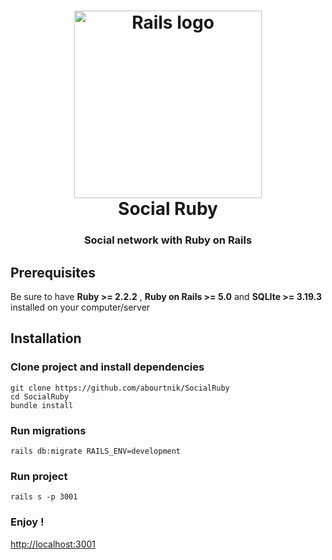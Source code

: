 <h1 align="center">
    <img src="https://upload.wikimedia.org/wikipedia/commons/thumb/6/62/Ruby_On_Rails_Logo.svg/1200px-Ruby_On_Rails_Logo.svg.png" alt="Rails logo" height="300">
    <br>
    Social Ruby
  <br>
</h1>

<h3 align="center"> Social network with Ruby on Rails </h3>

## Prerequisites

Be sure to have **Ruby >= 2.2.2** , **Ruby on Rails >= 5.0** and **SQLIte >= 3.19.3** installed on your computer/server

## Installation

### Clone project and install dependencies

```shell
git clone https://github.com/abourtnik/SocialRuby
cd SocialRuby
bundle install
```

### Run migrations

```shell
rails db:migrate RAILS_ENV=development
```

### Run project

```shell
rails s -p 3001
```

### Enjoy !

[http://localhost:3001](http://localhost:3001)


